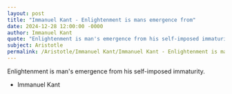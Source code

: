 ```yaml
---
layout: post
title: "Immanuel Kant - Enlightenment is mans emergence from"
date: 2024-12-28 12:00:00 -0000
author: Immanuel Kant
quote: "Enlightenment is man's emergence from his self-imposed immaturity."
subject: Aristotle
permalink: /Aristotle/Immanuel Kant/Immanuel Kant - Enlightenment is mans emergence from
---
```


Enlightenment is man's emergence from his self-imposed immaturity.

- Immanuel Kant
